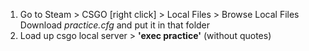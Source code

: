 1. Go to Steam > CSGO [right click] > Local Files > Browse Local Files </br>
Download *practice.cfg* and put it in that folder 
3. Load up csgo local server > **'exec practice'** (without quotes)
